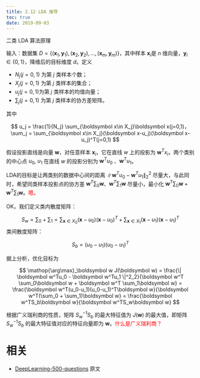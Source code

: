 ```yaml
---
title: 2.12 LDA 推导
toc: true
date: 2019-09-03
---
```

二类 LDA 算法原理

输入：数据集 $D=\{(\boldsymbol x_1,\boldsymbol y_1),(\boldsymbol x_2,\boldsymbol y_2),...,(\boldsymbol x_m,\boldsymbol y_m)\}​$，其中样本 $\boldsymbol x_i ​$ 是 $n$ 维向量，$\boldsymbol{y}_{i} \in\{0,1\}$，降维后的目标维度 $d​$。定义

- $N_j(j=0,1)$ 为第 $j$ 类样本个数；
- $X_j(j=0,1)$ 为第 $j$ 类样本的集合；
- $u_j(j=0,1)​$ 为第 $j​$ 类样本的均值向量；
- $\sum_j(j=0,1)$ 为第 $j$ 类样本的协方差矩阵。

​其中

$$
u_j = \frac{1}{N_j} \sum_{\boldsymbol x\in X_j}\boldsymbol x(j=0,1)，
\sum_j = \sum_{\boldsymbol x\in X_j}(\boldsymbol x-u_j)(\boldsymbol x-u_j)^T(j=0,1)
$$

​假设投影直线是向量 $\boldsymbol w$，对任意样本 $\boldsymbol x_i$，它在直线 $w$ 上的投影为 $\boldsymbol w^Tx_i$，两个类别的中心点 $u_0$, $u_1$ 在直线 $w$ 的投影分别为 $\boldsymbol w^Tu_0$ 、$\boldsymbol w^Tu_1$。

LDA的目标是让两类别的数据中心间的距离 $\| \boldsymbol w^Tu_0 - \boldsymbol w^Tu_1 \|^2_2$ 尽量大，与此同时，希望同类样本投影点的协方差 $\boldsymbol w^T \sum_0 \boldsymbol w$、$\boldsymbol w^T \sum_1 \boldsymbol w$ 尽量小，最小化 $\boldsymbol w^T \sum_0 \boldsymbol w + \boldsymbol w^T \sum_1 \boldsymbol w​$ 。<span style="color:red;">嗯。</span>

​OK，我们定义类内散度矩阵：

$$
S_w = \sum_0 + \sum_1 =
\sum_{\boldsymbol x\in X_0}(\boldsymbol x-u_0)(\boldsymbol x-u_0)^T +
\sum_{\boldsymbol x\in X_1}(\boldsymbol x-u_1)(\boldsymbol x-u_1)^T
$$
​
类间散度矩阵：

$$
S_b = (u_0 - u_1)(u_0 - u_1)^T
$$

​据上分析，优化目标为

$$
\mathop{\arg\max}_\boldsymbol w J(\boldsymbol w) = \frac{\| \boldsymbol w^Tu_0 - \boldsymbol w^Tu_1 \|^2_2}{\boldsymbol w^T \sum_0\boldsymbol w + \boldsymbol w^T \sum_1\boldsymbol w} =
\frac{\boldsymbol w^T(u_0-u_1)(u_0-u_1)^T\boldsymbol w}{\boldsymbol w^T(\sum_0 + \sum_1)\boldsymbol w} =
\frac{\boldsymbol w^TS_b\boldsymbol w}{\boldsymbol w^TS_w\boldsymbol w}
$$

​根据广义瑞利商的性质，矩阵 $S^{-1}_{w} S_b$ 的最大特征值为 $J(\boldsymbol w)$ 的最大值，即矩阵 $S^{-1}_{w} S_b$ 的最大特征值对应的特征向量即为 $\boldsymbol w$。<span style="color:red;">什么是广义瑞利商？</span>





# 相关

- [DeepLearning-500-questions](https://github.com/scutan90/DeepLearning-500-questions) 原文
